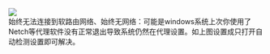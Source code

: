 ![](https://pic.downk.cc/item/5e6a2150e83c3a1e3a13a65a.jpg)            
始终无法连接到软路由网络、始终无网络：可能是windows系统上次你使用了Netch等代理软件没有正常退出导致系统仍然在代理设置。如上图设置成只打开自动检测设置即可解决。
